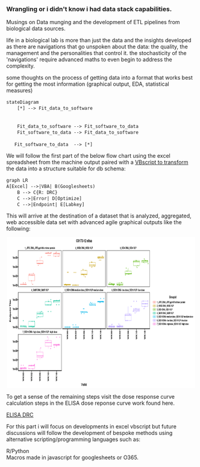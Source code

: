 ### Wrangling or i didn't know i had data stack capabilities.
Musings on Data munging and the development of ETL pipelines from biological data sources.

life in a biological lab is more than just the data and the insights developed as there are navigations that go unspoken about the data: the quality, the management and the personalities that control it. the stochasticity of the 'navigations' require advanced maths to even begin to address the complexity. 


some thoughts on the process of getting data into a format that works best for getting the most information (graphical output, EDA, statistical measures)

```mermaid
stateDiagram
    [*] --> Fit_data_to_software
   

    Fit_data_to_software --> Fit_software_to_data
    Fit_software_to_data --> Fit_data_to_software
  
   Fit_software_to_data  --> [*]
```


We will follow the first part of the below flow chart using the excel spreadsheet from the machine output paired with a [VBscript to transform](https://github.com/aaronjwilson/Wrangling/blob/main/ELISA_VBScript.md) the data into a structure suitable for db schema: 
```mermaid
graph LR
A[Excel] -->|VBA| B(Googlesheets)
    B --> C{R: DRC}
    C -->|Error| D[Optimize]
    C -->|Endpoint| E[Labkey]
```

This will arrive at the destination of a dataset that is analyzed, aggregated, web accessible data set with advanced agile graphical outputs like the following: 

<p align="center">
<img title="Endpoint titer graph in R" alt="Alt text" src="images/graphic.png" width="500" height="400" align="center">
</p>
To get a sense of the remaining steps visit the dose response curve calculation steps in the ELISA dose reponse curve work found here.

[ELISA DRC](https://github.com/aaronjwilson/immuno_data_analysis/blob/master/ELISA_DRC.md)


For this part i will focus on developments in excel vbscript but future discussions will follow the development of bespoke methods using alternative scripting/programming languages such as: 

R/Python<br>
Macros made in javascript for googlesheets or O365.




